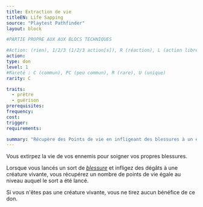 ```yaml
---
title: Extraction de vie
titleEN: Life Sapping
source: "Playtest Pathfinder"
layout: block

#PARTIE PROPRE AUX AUX BLOCS TECHNIQUES

#Action: (rien), 1/2/3 (1/2/3 action[s]), R (réaction), L (action libre)
action: 
type: don
level: 1
#Rareté : C (commun), PC (peu commun), R (rare), U (unique)
rarity: C

traits:
  - prêtre
  - guérison
prerequisites: 
frequency: 
cost:
trigger: 
requirements:

summary: "Récupère des Points de vie en infligeant des blessures à un ennemi."
---
```


Vous extirpez la vie de vos ennemis pour soigner vos propres blessures.

Lorsque vous lancés un sort de [*blessure*](/sorts/blessure.html) et infligez des dégâts à une créature vivante, vous récupérez un nombre de points de vie égale au niveau auquel le sort a été lancé.

Si vous n'êtes pas une créature vivante, vous ne tirez aucun bénéfice de ce don.
